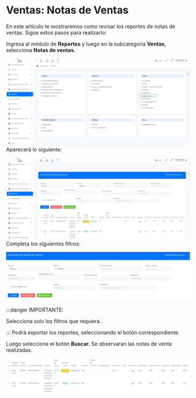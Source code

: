 # Ventas: Notas de Ventas

En este artículo te mostraremos como revisar los reportes de notas de ventas. Sigue estos pasos para realizarlo:

Ingresa al módulo de **Reportes** y luego en la subcategoría **Ventas**, selecciona **Notas de ventas.**

![Alt text](img/Ventas_Notas_de_Ventas_01.jpg)
Aparecerá lo siguiente:

![Alt text](img/Ventas_Notas_de_Ventas_02.jpg)
Completa los siguientes filtros:

![Alt text](img/Ventas_Notas_de_Ventas_03.jpg)

:::danger IMPORTANTE:

Selecciona solo los filtros que requiera.

:::
Podrá exportar los reportes, seleccionando el botón correspondiente.

Luego seleccione el botón **Buscar.** Se observaran las notas de venta realizadas.

![Alt text](img/Ventas_Notas_de_Ventas_04.jpg)
